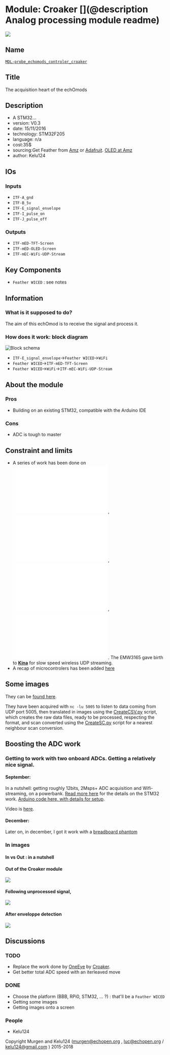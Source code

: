 # Module: Croaker [](@description Analog processing module readme)

![](/electronic/modules/hardware/MDL-arduino_wifi_daq/viewme.png)

## Name

[`MDL-probe_echomods_controler_croaker`]()

## Title

The acquisition heart of the echOmods

## Description

* A STM32...
* version: V0.3
* date: 15/11/2016
* technology: STM32F205
* language: n/a
* cost:35$
* sourcing:Get Feather from [Amz](http://amzn.to/2eGzlbG ) or [Adafruit](https://www.adafruit.com/products/3056). [OLED at Amz](http://amzn.to/2gi0vHl)
* author: Kelu124

## IOs

### Inputs

* `ITF-A_gnd`
* `ITF-B_5v`
* `ITF-E_signal_envelope`
* `ITF-I_pulse_on`
* `ITF-J_pulse_off`

### Outputs

* `ITF-mED-TFT-Screen`
* `ITF-mED-OLED-Screen`
* `ITF-mEC-WiFi-UDP-Stream`

## Key Components

* `Feather WICED` : see notes

## Information

### What is it supposed to do?

The aim of this echOmod is to receive the signal and process it.

### How does it work: block diagram

![Block schema](/electronic/modules/hardware/MDL-arduino_wifi_daq/source/blocks.png)

* `ITF-E_signal_envelope`->`Feather WICED`->`WiFi`
* `Feather WICED`->`ITF-mED-TFT-Screen`
* `Feather WICED`->`WiFi`->`ITF-mEC-WiFi-UDP-Stream`



## About the module

### Pros

* Building on an existing STM32, compatible with the Arduino IDE

### Cons

* ADC is tough to master

## Constraint and limits

* A series of work has been done on ![EMW3165](/electronic/modules/hardware/MDL-arduino_wifi_daq/notes_EMW3165.md),  ![ESP8266](/electronic/modules/hardware/MDL-arduino_wifi_daq/notes_ESP8266.md), ![Raspberry Pi Zero](/electronic/modules/hardware/MDL-arduino_wifi_daq/notes_RPi0.md), ![feather WICED](/electronic/modules/hardware/MDL-arduino_wifi_daq/notes_feather_WICED.md). The EMW3165 gave birth to __[Kina](/retired/kina/)__ for slow speed wireless UDP streaming.
* A recap of microcontrolers has been added [here](/electronic/modules/hardware/MDL-arduino_wifi_daq/notes_uC.md)



## Some images

They can be [found here](/electronic/modules/hardware/MDL-arduino_wifi_daq/data/examples/). 

They have been acquired with `nc -lu 5005` to listen to data coming from UDP port 5005, then translated in images using the [CreateCSV.py](/electronic/modules/hardware/MDL-arduino_wifi_daq/data/examples/CreateCSV.py) script, which creates the raw data files, ready to be processed, respecting the format, and scan converted using the [CreateSC.py](/electronic/modules/hardware/MDL-arduino_wifi_daq/data/examples/CreateSC.py) script for a nearest neighbour scan conversion.

## Boosting the ADC work

### Getting to work with two onboard ADCs. Getting a relatively nice signal.

#### September:

In a nutshell: getting roughly 12bits, 2Msps+ ADC acquisition and Wifi-streaming, on a powerbank. [Read more here](/electronic/modules/hardware/MDL-arduino_wifi_daq/feather_tests/2016-09-10-Feather_ADC.md) for the details on the STM32 work. [Arduino code here, with details for setup](/electronic/modules/hardware/MDL-arduino_wifi_daq/feather_tests/2ADC2UDP.ino).

Video is [here](https://www.youtube.com/watch?v=iyfDMsgAquI).

#### December:

Later on, in december, I got it work with a [breadboard phantom](/electronic/modules/hardware/MDL-arduino_wifi_daq/data/20161217/20161217-TestingArduinoAndPhantom.md)

### In images

#### In vs Out : in a nutshell


#### Out of the Croaker module

![](/electronic/modules/hardware/MDL-arduino_wifi_daq/feather_tests/SilentAcqDualADC.png)

#### Following unprocessed signal, 

![](/silent/images/SilentOutput.JPG)

#### After enveloppe detection

![](/silent/images/SilentEnveloppeFinal.JPG)

## Discussions

### TODO

* Replace the work done by [OneEye](/electronic/modules/hardware/MDL-pulser_control/) by [Croaker](/electronic/modules/hardware/MDL-arduino_wifi_daq/).
* Get better total ADC speed with an iterleaved move

### DONE

* Choose the platform (BBB, RPi0, STM32, ... ?) : that'll be a `Feather WICED`
* Getting some images
* Getting images onto a screen

### People

* Kelu124

Copyright Murgen and Kelu124 (murgen@echopen.org , luc@echopen.org / kelu124@gmail.com ) 2015-2018

